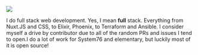 <a href="#">
  <img src="https://raw.githubusercontent.com/btkostner/btkostner/master/header.svg">
</a>

I do full stack web development. Yes, I mean **full** stack. Everything from
Nuxt.JS and CSS, to Elixir, Phoenix, to Terraform and Ansible. I consider myself
a drive by contributor due to all of the random PRs and issues I tend to open.I
do a lot of work for System76 and elementary, but luckily most of it is open
source!
